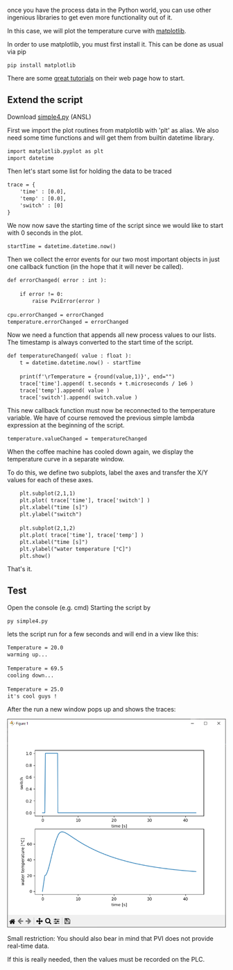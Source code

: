 once you have the process data in the Python world, you can use other ingenious libraries to get even more functionality out of it. 

In this case, we will plot the temperature curve with [matplotlib](https://matplotlib.org/).

In order to use matplotlib, you must first install it. This can be done as usual via pip

```
pip install matplotlib
```

There are some [great tutorials](https://matplotlib.org/stable/users/explain/quick_start.html#quick-start) on their web page how to start.

## Extend the script

Download [simple4.py](https://github.com/hilch/Pvi.py/tree/main/examples/simple4.py) (ANSL)


First we import the plot routines from matplotlib with 'plt' as alias.
We also need some time functions and will get them from builtin datetime library.

```
import matplotlib.pyplot as plt
import datetime
```

Then let's start some list for holding the data to be traced

```
trace = {
    'time' : [0.0],
    'temp' : [0.0],
    'switch' : [0]
}
```

We now now save the starting time of the script since we would like to start with 0 seconds in the plot.

```
startTime = datetime.datetime.now()
```

Then we collect the error events for our two most important objects in just one callback function (in the hope that it will never be called).

```
def errorChanged( error : int ):

    if error != 0:
        raise PviError(error )

cpu.errorChanged = errorChanged
temperature.errorChanged = errorChanged
```

Now we need a function that appends all new process values to our lists. 
The timestamp is always converted to the start time of the script.

```
def temperatureChanged( value : float ):
    t = datetime.datetime.now() - startTime

    print(f'\rTemperature = {round(value,1)}', end="")
    trace['time'].append( t.seconds + t.microseconds / 1e6 )
    trace['temp'].append( value )
    trace['switch'].append( switch.value )
```

This new callback function must now be reconnected to the temperature variable. 
We have of course removed the previous simple lambda expression at the beginning of the script.

```
temperature.valueChanged = temperatureChanged
```

When the coffee machine has cooled down again, we display the temperature curve in a separate window.

To do this, we define two subplots, label the axes and transfer the X/Y values for each of these axes.

```
    plt.subplot(2,1,1)
    plt.plot( trace['time'], trace['switch'] )
    plt.xlabel("time [s]")
    plt.ylabel("switch")

    plt.subplot(2,1,2)
    plt.plot( trace['time'], trace['temp'] )
    plt.xlabel("time [s]")
    plt.ylabel("water temperature [°C]")
    plt.show()
```

That's it.


## Test
Open the console (e.g. cmd)
Starting the script by
```
py simple4.py
```
lets the script run for a few seconds and will end in a view like this:

```
Temperature = 20.0
warming up...

Temperature = 69.5
cooling down...

Temperature = 25.0
it's cool guys !
```

After the run a new window pops up and shows the traces:

![matplotlib](matplotlib.png)

Small restriction: You should also bear in mind that PVI does not provide real-time data.

If this is really needed, then the values must be recorded on the PLC.